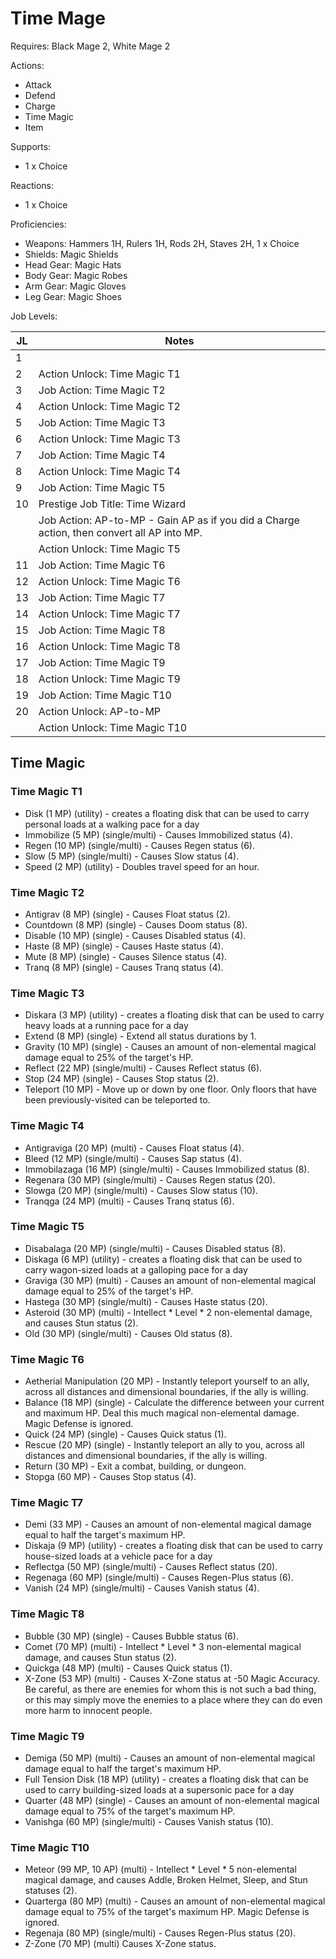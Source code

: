 # Time Mage

Requires: Black Mage 2, White Mage 2

Actions:

- Attack
- Defend
- Charge
- Time Magic
- Item

Supports:

- 1 x Choice

Reactions:

- 1 x Choice

Proficiencies:

- Weapons: Hammers 1H, Rulers 1H, Rods 2H, Staves 2H, 1 x Choice
- Shields: Magic Shields
- Head Gear: Magic Hats
- Body Gear: Magic Robes
- Arm Gear: Magic Gloves
- Leg Gear: Magic Shoes

Job Levels:

| JL | Notes |
| --- | --- |
| 1 | 
| 2 | Action Unlock: Time Magic T1
| 3 | Job Action: Time Magic T2
| 4 | Action Unlock: Time Magic T2
| 5 | Job Action: Time Magic T3
| 6 | Action Unlock: Time Magic T3
| 7 | Job Action: Time Magic T4
| 8 | Action Unlock: Time Magic T4
| 9 | Job Action: Time Magic T5
| 10 | Prestige Job Title: Time Wizard
|    | Job Action: AP-to-MP - Gain AP as if you did a Charge action, then convert all AP into MP.
|    | Action Unlock: Time Magic T5
| 11 | Job Action: Time Magic T6
| 12 | Action Unlock: Time Magic T6
| 13 | Job Action: Time Magic T7
| 14 | Action Unlock: Time Magic T7
| 15 | Job Action: Time Magic T8
| 16 | Action Unlock: Time Magic T8
| 17 | Job Action: Time Magic T9
| 18 | Action Unlock: Time Magic T9
| 19 | Job Action: Time Magic T10
| 20 | Action Unlock: AP-to-MP
|    | Action Unlock: Time Magic T10

## Time Magic

### Time Magic T1

- Disk (1 MP) (utility) - creates a floating disk that can be used to carry personal loads at a walking pace for a day
- Immobilize (5 MP) (single/multi) - Causes Immobilized status (4).
- Regen (10 MP) (single/multi) - Causes Regen status (6).
- Slow (5 MP) (single/multi) - Causes Slow status (4).
- Speed (2 MP) (utility) - Doubles travel speed for an hour.

### Time Magic T2

- Antigrav (8 MP) (single) - Causes Float status (2).
- Countdown (8 MP) (single) - Causes Doom status (8).
- Disable (10 MP) (single) - Causes Disabled status (4).
- Haste (8 MP) (single) - Causes Haste status (4).
- Mute (8 MP) (single) - Causes Silence status (4).
- Tranq (8 MP) (single) - Causes Tranq status (4).

### Time Magic T3

- Diskara (3 MP) (utility) - creates a floating disk that can be used to carry heavy loads at a running pace for a day
- Extend (8 MP) (single) - Extend all status durations by 1.
- Gravity (10 MP) (single) - Causes an amount of non-elemental magical damage equal to 25% of the target's HP.
- Reflect (22 MP) (single/multi) - Causes Reflect status (6).
- Stop (24 MP) (single) - Causes Stop status (2).
- Teleport (10 MP) - Move up or down by one floor. Only floors that have been previously-visited can be teleported to.

### Time Magic T4

- Antigraviga (20 MP) (multi) - Causes Float status (4).
- Bleed (12 MP) (single/multi) - Causes Sap status (4).
- Immobilazaga (16 MP) (single/multi) - Causes Immobilized status (8).
- Regenara (30 MP) (single/multi) - Causes Regen status (20).
- Slowga (20 MP) (single/multi) - Causes Slow status (10).
- Tranqga (24 MP) (multi) - Causes Tranq status (6).

### Time Magic T5

- Disabalaga (20 MP) (single/multi) - Causes Disabled status (8).
- Diskaga (6 MP) (utility) - creates a floating disk that can be used to carry wagon-sized loads at a galloping pace for a day
- Graviga (30 MP) (multi) - Causes an amount of non-elemental magical damage equal to 25% of the target's HP.
- Hastega (30 MP) (single/multi) - Causes Haste status (20).
- Asteroid (30 MP) (multi) - Intellect * Level * 2 non-elemental damage, and causes Stun status (2).
- Old (30 MP) (single/multi) - Causes Old status (8).

### Time Magic T6

- Aetherial Manipulation (20 MP) - Instantly teleport yourself to an ally, across all distances and dimensional boundaries, if the ally is willing.
- Balance (18 MP) (single) - Calculate the difference between your current and maximum HP. Deal this much magical non-elemental damage. Magic Defense is ignored.
- Quick (24 MP) (single) - Causes Quick status (1).
- Rescue (20 MP) (single) - Instantly teleport an ally to you, across all distances and dimensional boundaries, if the ally is willing.
- Return (30 MP) - Exit a combat, building, or dungeon.
- Stopga (60 MP) - Causes Stop status (4).

### Time Magic T7

- Demi (33 MP) - Causes an amount of non-elemental magical damage equal to half the target's maximum HP.
- Diskaja (9 MP) (utility) - creates a floating disk that can be used to carry house-sized loads at a vehicle pace for a day
- Reflectga (50 MP) (single/multi) - Causes Reflect status (20).
- Regenaga (60 MP) (single/multi) - Causes Regen-Plus status (6).
- Vanish (24 MP) (single/multi) - Causes Vanish status (4).

### Time Magic T8

- Bubble (30 MP) (single) - Causes Bubble status (6).
- Comet (70 MP) (multi) - Intellect * Level * 3 non-elemental magical damage, and causes Stun status (2).
- Quickga (48 MP) (multi) - Causes Quick status (1).
- X-Zone (53 MP) (multi) - Causes X-Zone status at -50 Magic Accuracy. Be careful, as there are enemies for whom this is not such a bad thing, or this may simply move the enemies to a place where they can do even more harm to innocent people.

### Time Magic T9

- Demiga (50 MP) (multi) - Causes an amount of non-elemental magical damage equal to half the target's maximum HP.
- Full Tension Disk (18 MP) (utility) - creates a floating disk that can be used to carry building-sized loads at a supersonic pace for a day
- Quarter (48 MP) (single) - Causes an amount of non-elemental magical damage equal to 75% of the target's maximum HP.
- Vanishga (60 MP) (single/multi) - Causes Vanish status (10).

### Time Magic T10

- Meteor (99 MP, 10 AP) (multi) - Intellect * Level * 5 non-elemental magical damage, and causes Addle, Broken Helmet, Sleep, and Stun statuses (2).
- Quarterga (80 MP) (multi) - Causes an amount of non-elemental magical damage equal to 75% of the target's maximum HP. Magic Defense is ignored.
- Regenaja (80 MP) (single/multi) - Causes Regen-Plus status (20).
- Z-Zone (70 MP) (multi) Causes X-Zone status.
